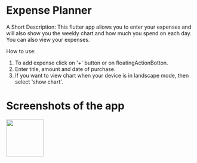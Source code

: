 # Expense Planner

A Short Description: 
This flutter app allows you to enter your expenses and will also show you the weekly chart and how much you spend on each day. You can also view your expenses.

How to use:
1. To add expense click on '+' button or on floatingActionBotton.
2. Enter title, amount and date of purchase.
3. If you want to view chart when your device is in landscape mode, then select 'show chart'.

# Screenshots of the app

<img src="https://user-images.githubusercontent.com/96539582/226185442-599a86d7-7b9e-45c7-b2fc-a35e48b9998d.jpg" width=100px>
